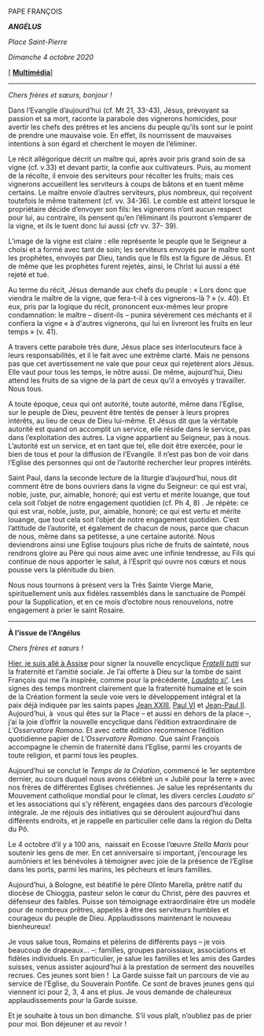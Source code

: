 PAPE FRANÇOIS

***ANGÉLUS***

*Place Saint-Pierre*

*Dimanche 4 octobre 2020*

\[ **[Multimédia](http://w2.vatican.va/content/francesco/fr/events/event.dir.html/content/vaticanevents/fr/2020/10/4/angelus.html)**\]

* * *

*Chers frères et sœurs, bonjour !*

Dans l’Evangile d’aujourd’hui (cf. Mt 21, 33-43), Jésus, prévoyant sa passion et sa mort, raconte la parabole des vignerons homicides, pour avertir les chefs des prêtres et les anciens du peuple qu’ils sont sur le point de prendre une mauvaise voie. En effet, ils nourrissent de mauvaises intentions à son égard et cherchent le moyen de l’éliminer.

Le récit allégorique décrit un maître qui, après avoir pris grand soin de sa vigne (cf. v.33) et devant partir, la confie aux cultivateurs. Puis, au moment de la récolte, il envoie des serviteurs pour récolter les fruits; mais ces vignerons accueillent les serviteurs à coups de bâtons et en tuent même certains. Le maître envoie d’autres serviteurs, plus nombreux, qui reçoivent toutefois le même traitement (cf. vv. 34-36). Le comble est atteint lorsque le propriétaire décide d’envoyer son fils: les vignerons n’ont aucun respect pour lui, au contraire, ils pensent qu’en l’éliminant ils pourront s’emparer de la vigne, et ils le tuent donc lui aussi (cfr vv. 37- 39).

L’image de la vigne est claire : elle représente le peuple que le Seigneur a choisi et a formé avec tant de soin; les serviteurs envoyés par le maître sont les prophètes, envoyés par Dieu, tandis que le fils est la figure de Jésus. Et de même que les prophètes furent rejetés, ainsi, le Christ lui aussi a été rejeté et tué.

Au terme du récit, Jésus demande aux chefs du peuple : « Lors donc que viendra le maître de la vigne, que fera-t-il à ces vignerons-là ? » (v. 40). Et eux, pris par la logique du récit, prononcent eux-mêmes leur propre condamnation: le maître – disent-ils – punira sévèrement ces méchants et il confiera la vigne « à d'autres vignerons, qui lui en livreront les fruits en leur temps » (v. 41).

A travers cette parabole très dure, Jésus place ses interlocuteurs face à leurs responsabilités, et il le fait avec une extrême clarté. Mais ne pensons pas que cet avertissement ne vale que pour ceux qui rejetèrent alors Jésus. Elle vaut pour tous les temps, le nôtre aussi. De même, aujourd’hui, Dieu attend les fruits de sa vigne de la part de ceux qu’il a envoyés y travailler. Nous tous.

A toute époque, ceux qui ont autorité, toute autorité, même dans l’Eglise, sur le peuple de Dieu, peuvent être tentés de penser à leurs propres intérêts, au lieu de ceux de Dieu lui-même. Et Jésus dit que la véritable autorité est quand on accomplit un service, elle réside dans le service, pas dans l’exploitation des autres. La vigne appartient au Seigneur, pas à nous. L’autorité est un service, et en tant que tel, elle doit être exercée, pour le bien de tous et pour la diffusion de l’Evangile. Il n’est pas bon de voir dans l’Eglise des personnes qui ont de l’autorité rechercher leur propres intérêts.

Saint Paul, dans la seconde lecture de la liturgie d’aujourd’hui, nous dit comment être de bons ouvriers dans la vigne du Seigneur: ce qui est vrai, noble, juste, pur, aimable, honoré; qui est vertu et mérite louange, que tout cela soit l’objet de notre engagement quotidien (cf. Ph 4, 8) . Je répète: ce qui est vrai, noble, juste, pur, aimable, honoré; ce qui est vertu et mérite louange, que tout cela soit l’objet de notre engagement quotidien. C’est l’attitude de l’autorité, et également de chacun de nous, parce que chacun de nous, même dans sa petitesse, a une certaine autorité. Nous deviendrons ainsi une Eglise toujours plus riche de fruits de sainteté, nous rendrons gloire au Père qui nous aime avec une infinie tendresse, au Fils qui continue de nous apporter le salut, à l’Esprit qui ouvre nos cœurs et nous pousse vers la plénitude du bien.

Nous nous tournons à présent vers la Très Sainte Vierge Marie, spirituellement unis aux fidèles rassemblés dans le sanctuaire de Pompéi pour la Supplication, et en ce mois d’octobre nous renouvelons, notre engagement à prier le saint Rosaire.

* * *

**À l'issue de l'Angélus**

*Chers frères et sœurs !*

[Hier, je suis allé à Assise](http://w2.vatican.va/content/francesco/fr/events/event.dir.html/content/vaticanevents/fr/2020/10/3/assisi-enciclica.html) pour signer la nouvelle encyclique *[Fratelli tutti](http://www.vatican.va/content/francesco/fr/encyclicals/documents/papa-francesco_20201003_enciclica-fratelli-tutti.html)* sur la fraternité et l’amitié sociale. Je l’ai offerte à Dieu sur la tombe de saint François qui me l’a inspirée, comme pour la précédente, *[Laudato si’](http://www.vatican.va/content/francesco/fr/encyclicals/documents/papa-francesco_20150524_enciclica-laudato-si.html)*. Les signes des temps montrent clairement que la fraternité humaine et le soin de la Création forment la seule voie vers le développement intégral et la paix déjà indiquée par les saints papes [Jean XXIII](http://www.vatican.va/content/john-xxiii/fr.html), [Paul VI](http://www.vatican.va/content/paul-vi/fr.html) et [Jean-Paul II](http://www.vatican.va/content/john-paul-ii/fr.html). Aujourd’hui, à  vous qui êtes sur la Place – et aussi en dehors de la place –, j’ai la joie d’offrir la nouvelle encyclique dans l’édition extraordinaire de *L’Osservatore Romano*. Et avec cette édition recommence l’édition quotidienne papier de *L’Osservatore Romano*. Que saint François accompagne le chemin de fraternité dans l’Eglise, parmi les croyants de toute religion, et parmi tous les peuples.

Aujourd’hui se conclut le *Temps de la Création*, commencé le 1er septembre dernier, au cours duquel nous avons célébré un « Jubilé pour la terre » avec nos frères de différentes Eglises chrétiennes. Je salue les représentants du Mouvement catholique mondial pour le climat, les divers cercles *Laudato si’* et les associations qui s’y réfèrent, engagées dans des parcours d’écologie intégrale. Je me réjouis des initiatives qui se déroulent aujourd’hui dans différents endroits, et je rappelle en particulier celle dans la région du Delta du Pô.

Le 4 octobre d’il y a 100 ans,  naissait en Ecosse l’œuvre *Stella Maris* pour soutenir les gens de mer. En cet anniversaire si important, j’encourage les aumôniers et les bénévoles à témoigner avec joie de la présence de l’Eglise dans les ports, parmi les marins, les pêcheurs et leurs familles.

Aujourd’hui, à Bologne, est béatifié le père Olinto Marella, prêtre natif du diocèse de Chioggia, pasteur selon le cœur du Christ, père des pauvres et défenseur des faibles. Puisse son témoignage extraordinaire être un modèle pour de nombreux prêtres, appelés à être des serviteurs humbles et courageux du peuple de Dieu. Applaudissons maintenant le nouveau bienheureux!

Je vous salue tous, Romains et pèlerins de différents pays – je vois beaucoup de drapeaux... –: familles, groupes paroissiaux, associations et fidèles individuels. En particulier, je salue les familles et les amis des Gardes suisses, venus assister aujourd’hui à la prestation de serment des nouvelles recrues. Ces jeunes sont bien !  La Garde suisse fait un parcours de vie au service de l’Eglise, du Souverain Pontife. Ce sont de braves jeunes gens qui viennent ici pour 2, 3, 4 ans et plus. Je vous demande de chaleureux applaudissements pour la Garde suisse.

Et je souhaite à tous un bon dimanche. S’il vous plaît, n’oubliez pas de prier pour moi. Bon déjeuner et au revoir !